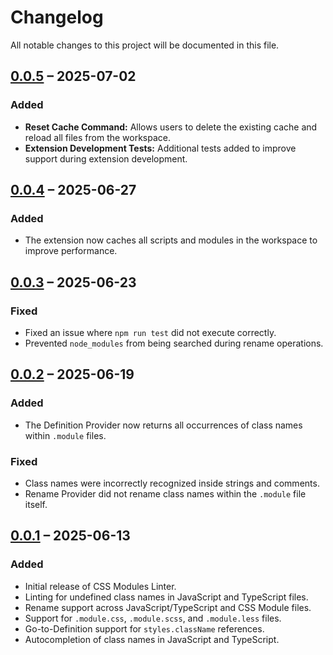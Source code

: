 # Changelog

All notable changes to this project will be documented in this file.

## [0.0.5] – 2025-07-02

### Added

- **Reset Cache Command:** Allows users to delete the existing cache and
  reload all files from the workspace.
- **Extension Development Tests:** Additional tests added to
  improve support during extension development.

## [0.0.4] – 2025-06-27

### Added

- The extension now caches all scripts and modules in the workspace to improve performance.

## [0.0.3] – 2025-06-23

### Fixed

- Fixed an issue where `npm run test` did not execute correctly.
- Prevented `node_modules` from being searched during rename operations.

## [0.0.2] – 2025-06-19

### Added

- The Definition Provider now returns all occurrences of class names within
  `.module` files.

### Fixed

- Class names were incorrectly recognized inside strings and comments.
- Rename Provider did not rename class names within the `.module` file itself.

## [0.0.1] – 2025-06-13

### Added

- Initial release of CSS Modules Linter.
- Linting for undefined class names in JavaScript and TypeScript files.
- Rename support across JavaScript/TypeScript and CSS Module files.
- Support for `.module.css`, `.module.scss`, and `.module.less` files.
- Go-to-Definition support for `styles.className` references.
- Autocompletion of class names in JavaScript and TypeScript.

[0.0.5]: https://github.com/Lokesh-Garg-22/CSS-Modules-IntelliSense/compare/v0.0.4...v0.0.5
[0.0.4]: https://github.com/Lokesh-Garg-22/CSS-Modules-IntelliSense/compare/v0.0.3...v0.0.4
[0.0.3]: https://github.com/Lokesh-Garg-22/CSS-Modules-IntelliSense/compare/v0.0.2...v0.0.3
[0.0.2]: https://github.com/Lokesh-Garg-22/CSS-Modules-IntelliSense/compare/v0.0.1...v0.0.2
[0.0.1]: https://github.com/Lokesh-Garg-22/CSS-Modules-IntelliSense/releases/tag/v0.0.1
